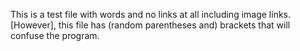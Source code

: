 This is a test file with words and no links at all including image links. [However], this file has (random parentheses and) brackets that will confuse the program.
